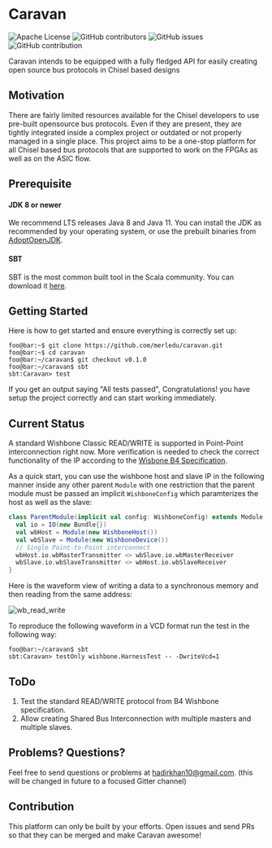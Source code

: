 Caravan
=======================
![Apache License](https://img.shields.io/github/license/merledu/caravan?style=plastic)
![GitHub contributors](https://img.shields.io/github/contributors/merledu/caravan?style=plastic)
![GitHub issues](https://img.shields.io/github/issues/merledu/caravan?color=green&label=issues&style=plastic)
![GitHub contribution](https://img.shields.io/badge/contribution-open%20for%20everyone-informational)

Caravan intends to be equipped with a fully fledged API for easily creating open source bus protocols in Chisel based designs

## Motivation
There are fairly limited resources available for the Chisel developers to use pre-built opensource bus protocols. Even if they are present, they are tightly integrated inside a complex project or outdated or not properly managed in a single place. This project aims to be a one-stop platform for all Chisel based bus protocols that are supported to work on the FPGAs as well as on the ASIC flow.

## Prerequisite
#### JDK 8 or newer

We recommend LTS releases Java 8 and Java 11. You can install the JDK as recommended by your operating system, or use the prebuilt binaries from [AdoptOpenJDK](https://adoptopenjdk.net/).

#### SBT

SBT is the most common built tool in the Scala community. You can download it [here](https://www.scala-sbt.org/download.html).


## Getting Started
Here is how to get started and ensure everything is correctly set up:
```console
foo@bar:~$ git clone https://github.com/merledu/caravan.git
foo@bar:~$ cd caravan
foo@bar:~/caravan$ git checkout v0.1.0
foo@bar:~/caravan$ sbt
sbt:Caravan> test
```
If you get an output saying "All tests passed", Congratulations! you have setup the project correctly and can start working immediately.

## Current Status
A standard Wishbone Classic READ/WRITE is supported in Point-Point interconnection right now. More verification is needed to check the correct functionality of the IP according to the [Wisbone B4 Specification](https://cdn.opencores.org/downloads/wbspec_b4.pdf).

As a quick start, you can use the wishbone host and slave IP in the following manner inside any other parent `Module` with one restriction that the parent module must be passed an implicit `WishboneConfig` which paramterizes the host as well as the slave:

```scala
class ParentModule(implicit val config: WishboneConfig) extends Module {
  val io = IO(new Bundle{})
  val wbHost = Module(new WishboneHost())
  val wbSlave = Module(new WishboneDevice())
  // Single Point-to-Point interconnect
  wbHost.io.wbMasterTransmitter <> wbSlave.io.wbMasterReceiver
  wbSlave.io.wbSlaveTransmitter <> wbHost.io.wbSlaveReceiver
}
```

Here is the waveform view of writing a data to a synchronous memory and then reading from the same address:

![wb_read_write](https://github.com/merledu/caravan/blob/main/doc/wb_timing.png)

To reproduce the following waveform in a VCD format run the test in the following way:
```console
foo@bar:~/caravan$ sbt
sbt:Caravan> testOnly wishbone.HarnessTest -- -DwriteVcd=1
```

## ToDo

1. Test the standard READ/WRITE protocol from B4 Wishbone specification.
2. Allow creating Shared Bus Interconnection with multiple masters and multiple slaves.


## Problems? Questions?

Feel free to send questions or problems at hadirkhan10@gmail.com. (this will be changed in future to a focused Gitter channel)

## Contribution
This platform can only be built by your efforts. Open issues and send PRs so that they can be merged and make Caravan awesome! 
